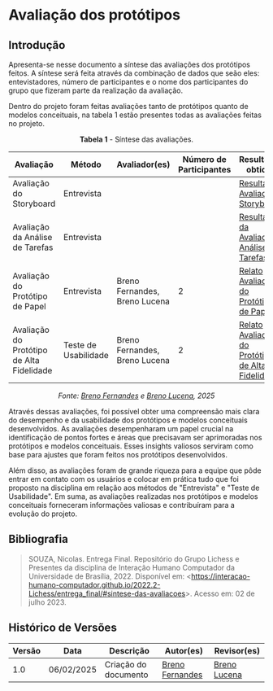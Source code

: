 # Avaliação dos protótipos

## Introdução
Apresenta-se nesse documento a síntese das avaliações dos protótipos feitos. A síntese será feita através da combinação de dados que seão eles: entevistadores, número de participantes e o nome dos participantes do grupo que fizeram parte da realização da avaliação.

Dentro do projeto foram feitas avaliações tanto de protótipos quanto de modelos conceituais, na tabela 1 estão presentes todas as avaliações feitas no projeto.

<center>

**Tabela 1** - Síntese das avaliações.

| Avaliação                                 | Método              | Avaliador(es) | Número de Participantes | Resultados obtidos                                                                                                    |
| ----------------------------------------- | ------------------- | ------------- | ----------------------- | -------------------------------------------------------------------------------------------------------------------- |
| Avaliação do Storyboard                   | Entrevista         |               |                         | [Resultado Avaliação Storyboard](../design_avaliacao_desenvolvimento/nivel01/storyboard/relato_resultado.md)         |
| Avaliação da Análise de Tarefas           | Entrevista         |               |                         | [Resultado da Avaliação Análise de Tarefas](../design_avaliacao_desenvolvimento/nivel01/analise_de_tarefas/relato_resultado.md) |
| Avaliação do Protótipo de Papel           | Entrevista         |       Breno Fernandes, Breno Lucena        |           2              | [Relato Avaliação do Protótipo de Papel](../design_avaliacao_desenvolvimento/nivel02/relato_resultado_prototipo_papel.md)     |
| Avaliação do Protótipo de Alta Fidelidade | Teste de Usabilidade |      Breno Fernandes, Breno Lucena         |            2             | [Relato Avaliação do Protótipo de Alta Fidelidade](../design_avaliacao_desenvolvimento/nivel03/relato_resultado_prototipo_alta_fidelidade.md) |


_Fonte: [Breno Fernandes](https://github.com/Brenofrds) e [Breno Lucena](https://github.com/BrenoLUCO), 2025_

</center>

Através dessas avaliações, foi possível obter uma compreensão mais clara do desempenho e da usabilidade dos protótipos e modelos conceituais desenvolvidos. As avaliações desempenharam um papel crucial na identificação de pontos fortes e áreas que precisavam ser aprimoradas nos protótipos e modelos conceituais. Esses insights valiosos serviram como base para ajustes que foram feitos nos protótipos desenvolvidos.

Além disso, as avaliações foram de grande riqueza para a equipe que pôde entrar em contato com os usuários e colocar em prática tudo que foi proposto na disciplina em relação aos métodos de "Entrevista" e "Teste de Usabilidade". Em suma, as avaliações realizadas nos protótipos e modelos conceituais forneceram informações valiosas e contribuíram para a evolução do projeto. 

## Bibliografia

> SOUZA, Nicolas. Entrega Final. Repositório do Grupo Lichess e Presentes da disciplina de Interação Humano Computador da Universidade de Brasília, 2022. Disponível em: <<https://interacao-humano-computador.github.io/2022.2-Lichess/entrega_final/#sintese-das-avaliacoes>>. Acesso em: 02 de julho 2023.

## Histórico de Versões

| Versão |    Data    |                Descrição                 |                    Autor(es)                     |                 Revisor(es)                  |
| ------ | ---------- | ------------------------------------------- | ------------------------------------------------ | ------------------------------------------- |
| 1.0  | 06/02/2025 | Criação do documento | [Breno Fernandes](https://github.com/Brenofrds) | [Breno Lucena](https://github.com/BrenoLUCO) |